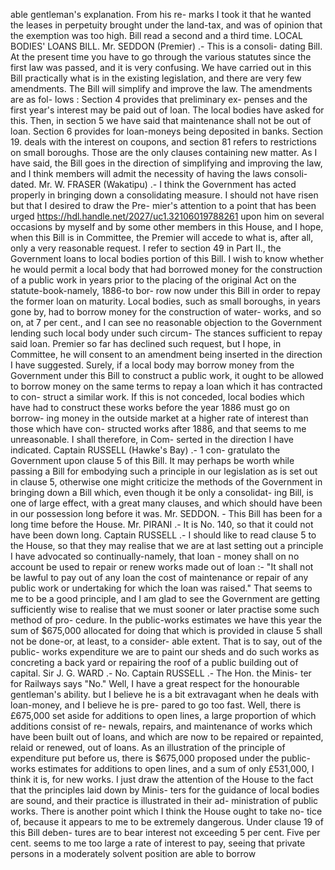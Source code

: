 able gentleman's explanation. From his re- marks I took it that he wanted the leases in perpetuity brought under the land-tax, and was of opinion that the exemption was too high. Bill read a second and a third time. LOCAL BODIES' LOANS BILL. Mr. SEDDON (Premier) .- This is a consoli- dating Bill. At the present time you have to go through the various statutes since the first law was passed, and it is very confusing. We have carried out in this Bill practically what is in the existing legislation, and there are very few amendments. The Bill will simplify and improve the law. The amendments are as fol- lows : Section 4 provides that preliminary ex- penses and the first year's interest may be paid out of loan. The local bodies have asked for this. Then, in section 5 we have said that maintenance shall not be out of loan. Section 6 provides for loan-moneys being deposited in banks. Section 19. deals with the interest on coupons, and section 81 refers to restrictions on small boroughs. Those are the only clauses containing new matter. As I have said, the Bill goes in the direction of simplifying and improving the law, and I think members will admit the necessity of having the laws consoli- dated. Mr. W. FRASER (Wakatipu) .- I think the Government has acted properly in bringing down a consolidating measure. I should not have risen but that I desired to draw the Pre- mier's attention to a point that has been urged https://hdl.handle.net/2027/uc1.32106019788261 upon him on several occasions by myself and by some other members in this House, and I hope, when this Bill is in Committee, the Premier will accede to what is, after all, only a very reasonable request. I refer to section 49 in Part II., the Government loans to local bodies portion of this Bill. I wish to know whether he would permit a local body that had borrowed money for the construction of a public work in years prior to the placing of the original Act on the statute-book-namely, 1886-to bor- row now under this Bill in order to repay the former loan on maturity. Local bodies, such as small boroughs, in years gone by, had to borrow money for the construction of water- works, and so on, at 7 per cent., and I can see no reasonable objection to the Government lending such local body under such circum- The stances sufficient to repay said loan. Premier so far has declined such request, but I hope, in Committee, he will consent to an amendment being inserted in the direction I have suggested. Surely, if a local body may borrow money from the Government under this Bill to construct a public work, it ought to be allowed to borrow money on the same terms to repay a loan which it has contracted to con- struct a similar work. If this is not conceded, local bodies which have had to construct these works before the year 1886 must go on borrow- ing money in the outside market at a higher rate of interest than those which have con- structed works after 1886, and that seems to me unreasonable. I shall therefore, in Com- serted in the direction I have indicated. Captain RUSSELL (Hawke's Bay) .- 1 con- gratulato the Government upon clause 5 of this Bill. It may perhaps be worth while passing a Bill for embodying such a principle in our legislation as is set out in clause 5, otherwise one might criticize the methods of the Government in bringing down a Bill which, even though it be only a consolidat- ing Bill, is one of large effect, with a great many clauses, and which should have been in our possession long before it was. Mr. SEDDON. - This Bill has been for a long time before the House. Mr. PIRANI .- It is No. 140, so that it could not have been down long. Captain RUSSELL .- I should like to read clause 5 to the House, so that they may realise that we are at last setting out a principle I have advocated so continually-namely, that loan - money shall on no account be used to repair or renew works made out of loan :- "It shall not be lawful to pay out of any loan the cost of maintenance or repair of any public work or undertaking for which the loan was raised." That seems to me to be a good principle, and I am glad to see the Government are getting sufficiently wise to realise that we must sooner or later practise some such method of pro- cedure. In the public-works estimates we have this year the sum of $675,000 allocated for doing that which is provided in clause 5 shall not be done-or, at least, to a consider- able extent. That is to say, out of the public- works expenditure we are to paint our sheds and do such works as concreting a back yard or repairing the roof of a public building out of capital. Sir J. G. WARD .- No. Captain RUSSELL .- The Hon. the Minis- ter for Railways says "No." Well, I have a great respect for the honourable gentleman's ability. but I believe he is a bit extravagant when he deals with loan-money, and I believe he is pre- pared to go too fast. Well, there is £675,000 set aside for additions to open lines, a large proportion of which additions consist of re- newals, repairs, and maintenance of works which have been built out of loans, and which are now to be repaired or repainted, relaid or renewed, out of loans. As an illustration of the principle of expenditure put before us, there is $675,000 proposed under the public- works estimates for additions to open lines, and a sum of only £531,000, I think it is, for new works. I just draw the attention of the House to the fact that the principles laid down by Minis- ters for the guidance of local bodies are sound, and their practice is illustrated in their ad- ministration of public works. There is another point which I think the House ought to take no- tice of, because it appears to me to be extremely dangerous. Under clause 19 of this Bill deben- tures are to bear interest not exceeding 5 per cent. Five per cent. seems to me too large a rate of interest to pay, seeing that private persons in a moderately solvent position are able to borrow 